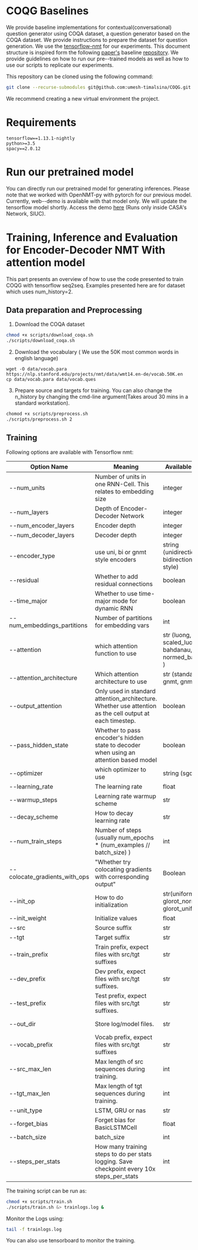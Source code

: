 # COQG Baselines
We provide baseline implementations for contextual(conversational) question generator using COQA dataset, a question generator based on the COQA dataset. We provide instructions to prepare the dataset for question generation. We use the [tensorflow-nmt](https://github.com/tensorflow/nmt "Tensorflow NMT") for our experiments. This document structure is inspired form the following [paper's](https://arxiv.org/abs/1808.07042 "COQA") baseline [repository](https://github.com/stanfordnlp/coqa-baselines "COQA Baselines"). We provide guidelines on how to run our pre--trained models as well as how to use our scripts to replicate our experiments. 

This repository can be cloned using the following command:
```bash
git clone --recurse-submodules git@github.com:umesh-timalsina/COQG.git
```
We recommend creating a new virtual environment the project. 

# Requirements
```
tensorflow==1.13.1-nightly
python>=3.5
spacy==2.0.12
```

# Run our pretrained model
You can directly run our pretrained model for generating inferences. Please note that we worked with OpenNMT-py with pytorch for our previous model. Currently, web--demo is available with that model only. We will update the tensorflow model shortly. Access the demo [here]( http://131.230.217.27:6000/ "COQG") (Runs only inside CASA's Network, SIUC).

# Training, Inference and Evaluation for Encoder-Decoder NMT With attention model
This part presents an overview of how to use the code presented to train COQG with tensorflow seq2seq. Examples presented here are for dataset which uses num_history=2. 

## Data preparation and Preprocessing
1. Download the COQA dataset
```bash
chmod +x scripts/download_coqa.sh
./scripts/download_coqa.sh
```
2. Download the vocabulary ( We use the 50K most common words in english language)
```
wget -O data/vocab.para https://nlp.stanford.edu/projects/nmt/data/wmt14.en-de/vocab.50K.en
cp data/vocab.para data/vocab.ques
```
3. Prepare source and targets for training. You can also change the n_history by changing the cmd-line argument(Takes aroud 30 mins in a standard workstation).
```bash
chomod +x scripts/preprocess.sh 
./scripts/preprocess.sh 2
```

## Training 
Following options are available with Tensorflow nmt:

|Option Name   | Meaning  | Available Values  | Default  | COQG  |
|---|---|---|---|---|
| --num_units  | Number of units in one RNN-Cell. This relates to embedding size  | integer |  32 | 256  |
| --num_layers  | Depth of Encoder-Decoder Network  | integer  | 2  | 2  |
| --num_encoder_layers | Encoder depth | integer | num_layers |  2 |
| --num_decoder_layers | Decoder depth | integer | num_layers |  1 |
| --encoder_type | use uni, bi or gnmt style encoders | string (unidirectional, bidirectional, gnmt style) | uni | gnmt |
| --residual | Whether to add residual connections | boolean | false | false |
| --time_major | Whether to use time-major mode for dynamic RNN | boolean | true | true |
| --num_embeddings_partitions | Number of partitions for embedding vars | int | 0 | 0 |
| --attention | which attention function to use | str (luong, scaled_luong, bahdanau, normed_bahdanau ) | None | scaled_luong, normed_bahdanau |
| --attention_architecture | Which attention architecture to use | str (standard, gnmt, gnmt_v2) | standard | standard |
| --output_attention | Only used in standard attention_architecture. Whether use attention as the cell output at each timestep. | boolean | True | True |
| --pass_hidden_state | Whether to pass encoder's hidden state to decoder when using an attention based model | boolean | True | True |
| --optimizer | which optimizer to use | string (sgd, adam) | sgd | sgd | 
| --learning_rate | The learning rate | float | 1.0 | 1.0 |
| --warmup_steps | Learning rate warmup scheme | str | t2t | t2t |
| --decay_scheme | How to decay learning rate | str | "" | luong234 |
| --num_train_steps | Number of steps (usually num_epochs * (num_examples // batch_size) ) | int | 12000 | 45000 |
| --colocate_gradients_with_ops | "Whether try colocating gradients with corresponding output" | Boolean | True | True |
| --init_op | How to do initialization | str(uniform, glorot_normal, glorot_uniform) | uniform | glorot_normal |
| --init_weight | Initialize values | float | 0.1 | 0.1 |
| --src | Source suffix | str | None | para |
| --tgt | Target suffix | str | None | ques |
| --train_prefix | Train prefix, expect files with src/tgt suffixes | str | None | depends on the model |
| --dev_prefix | Dev prefix, expect files with src/tgt suffixes. | str | None | depends on the model |
| --test_prefix | Test prefix, expect files with src/tgt suffixes. | str | None | depends on the model |
| --out_dir | Store log/model files. | str | None | depends on the model |
| --vocab_prefix | Vocab prefix, expect files with src/tgt suffixes | str | None | vocab |
| --src_max_len | Max length of src sequences during training. | int | 50 | 1000 |
| --tgt_max_len | Max length of tgt sequences during training. | int | 50 | 100  |
| --unit_type | LSTM, GRU or nas | str | lstm | lstm
| --forget_bias | Forget bias for BasicLSTMCell | float | 1.0 | 1.0 |
| --batch_size | batch_size | int | 128 | 128 |
| --steps_per_stats | How many training steps to do per stats logging. Save checkpoint every 10x steps_per_stats | int | 100 | 200 |

The training script can be run as:
```bash
chmod +x scripts/train.sh
./scripts/train.sh &> trainlogs.log & 
```
Monitor the Logs using:
```bash
tail -f trainlogs.log 
```
You can also use tensorboard to monitor the training.